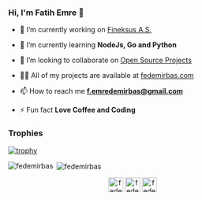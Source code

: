 ### Hi, I'm Fatih Emre 👋

- 🔭 I’m currently working on [Fineksus A.S.](https://www.fineksus.com/)

- 🌱 I’m currently learning **NodeJs, Go and Python**

- 👯 I’m looking to collaborate on [Open Source Projects](http://github.com/fedemirbas)

- 👨‍💻 All of my projects are available at [fedemirbas.com](http://github.com/fedemirbas)

- 📫 How to reach me **f.emredemirbas@gmail.com**

- ⚡ Fun fact **Love Coffee and Coding**

### Trophies
[![trophy](https://github-profile-trophy.vercel.app/?username=fedemirbas)](https://github.com/fedemirbas/github-profile-trophy)

<p><img align="left" src="https://github-readme-stats.vercel.app/api/top-langs/?username=fedemirbas&layout=compact&hide=html" alt="fedemirbas" /></p>
<p>&nbsp;<img align="center" src="https://github-readme-stats.vercel.app/api?username=fedemirbas&show_icons=true" alt="fedemirbas" /></p>

<p align="center">
<a href="https://linkedin.com/in/fatihemredemirbas/" target="blank"><img align="center" src="https://cdn.jsdelivr.net/npm/simple-icons@3.0.1/icons/linkedin.svg" alt="fedemirbas" height="30" width="30" /></a>
<a href="https:https://medium.com/@fedemirbas" target="blank"><img align="center" src="https://cdn.jsdelivr.net/npm/simple-icons@3.0.1/icons/medium.svg" alt="fedemirbas" height="30" width="30" /></a>
  <a href="https://twitter.com/fedemirbas" target="blank"><img align="center" src="https://cdn.jsdelivr.net/npm/simple-icons@3.0.1/icons/twitter.svg" alt="fedemirbas" height="30" width="30" /></a>
</p>
